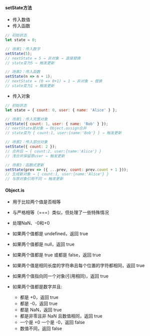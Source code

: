 

#### setState方法

- 传入数值
- 传入函数
```js
// 初始状态
let state = 0;

// 场景1：传入数字
setState(5);
// nextState = 5 → 非对象 → 直接替换
// state变为5 → 触发更新

// 场景2：传入函数
setState(n => n + 1);
// nextState = (0 => 0+1) = 1 → 非对象 → 替换
// state变为1 → 触发更新
```

- 传入对象
```js
// 初始状态
let state = { count: 0, user: { name: 'Alice' } };

// 场景1：传入完整对象
setState({ count: 1, user: { name: 'Bob' } });
// nextState是对象 → Object.assign合并
// state变为 { count:1, user:{name:'Bob'} } → 触发更新

// 场景2：传入部分对象
setState({ count: 2 });
// 合并后 → { count:2, user:{name:'Alice'} }
// 浅合并保留原user → 触发更新

// 场景3：函数式更新
setState(prev => ({ ...prev, count: prev.count + 1 }));
// 生成新对象 → { count:1, user:{name:'Alice'} }
// 与原对象引用不同 → 触发更新
```



#### Object.is

- 用于比较两个值是否相等
- 与严格相等（===）类似，但处理了一些特殊情况
- 处理NaN、-0和+0

- 如果两个值都是 undefined，返回 true
- 如果两个值都是 null，返回 true
- 如果两个值都是 true 或都是 false，返回 true
- 如果两个值是相同长度的字符串且每个位置的字符都相同，返回 true
- 如果两个值指向同一个对象(引用相同)，返回 true
- 如果两个值都是数字并且:
  - 都是 +0，返回 true
  - 都是 -0，返回 true
  - 都是 NaN，返回 true
  - 都是非零且非 NaN 且数值相同，返回 true
  - 一个是 +0 一个是 -0，返回 false
  - 数值不同，返回 false




